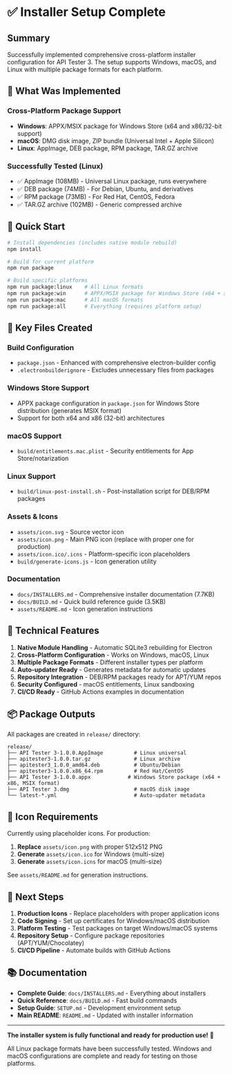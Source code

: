 # ✅ Installer Setup Complete

## Summary

Successfully implemented comprehensive cross-platform installer configuration for API Tester 3. The setup supports Windows, macOS, and Linux with multiple package formats for each platform.

## 🎯 What Was Implemented

### Cross-Platform Package Support
- **Windows**: APPX/MSIX package for Windows Store (x64 and x86/32-bit support)
- **macOS**: DMG disk image, ZIP bundle (Universal Intel + Apple Silicon)
- **Linux**: AppImage, DEB package, RPM package, TAR.GZ archive

### Successfully Tested (Linux)
- ✅ AppImage (108MB) - Universal Linux package, runs everywhere
- ✅ DEB package (74MB) - For Debian, Ubuntu, and derivatives  
- ✅ RPM package (73MB) - For Red Hat, CentOS, Fedora
- ✅ TAR.GZ archive (102MB) - Generic compressed archive

## 🚀 Quick Start

```bash
# Install dependencies (includes native module rebuild)
npm install

# Build for current platform
npm run package

# Build specific platforms
npm run package:linux    # All Linux formats
npm run package:win      # APPX/MSIX package for Windows Store (x64 + x86)  
npm run package:mac      # All macOS formats
npm run package:all      # Everything (requires platform setup)
```

## 📁 Key Files Created

### Build Configuration
- `package.json` - Enhanced with comprehensive electron-builder config
- `.electronbuilderignore` - Excludes unnecessary files from packages

### Windows Store Support
- APPX package configuration in `package.json` for Windows Store distribution (generates MSIX format)
- Support for both x64 and x86 (32-bit) architectures

### macOS Support  
- `build/entitlements.mac.plist` - Security entitlements for App Store/notarization

### Linux Support
- `build/linux-post-install.sh` - Post-installation script for DEB/RPM packages

### Assets & Icons
- `assets/icon.svg` - Source vector icon
- `assets/icon.png` - Main PNG icon (replace with proper one for production)
- `assets/icon.ico/.icns` - Platform-specific icon placeholders
- `build/generate-icons.js` - Icon generation utility

### Documentation
- `docs/INSTALLERS.md` - Comprehensive installer documentation (7.7KB)
- `docs/BUILD.md` - Quick build reference guide (3.5KB)
- `assets/README.md` - Icon generation instructions

## 🔧 Technical Features

1. **Native Module Handling** - Automatic SQLite3 rebuilding for Electron
2. **Cross-Platform Configuration** - Works on Windows, macOS, Linux
3. **Multiple Package Formats** - Different installer types per platform
4. **Auto-updater Ready** - Generates metadata for automatic updates
5. **Repository Integration** - DEB/RPM packages ready for APT/YUM repos
6. **Security Configured** - macOS entitlements, Linux sandboxing
7. **CI/CD Ready** - GitHub Actions examples in documentation

## 📦 Package Outputs

All packages are created in `release/` directory:

```
release/
├── API Tester 3-1.0.0.AppImage          # Linux universal
├── apitester3-1.0.0.tar.gz              # Linux archive  
├── apitester3_1.0.0_amd64.deb           # Ubuntu/Debian
├── apitester3-1.0.0.x86_64.rpm          # Red Hat/CentOS
├── API Tester 3-1.0.0.appx            # Windows Store package (x64 + x86, MSIX format)
├── API Tester 3.dmg                     # macOS disk image
└── latest-*.yml                         # Auto-updater metadata
```

## 🎨 Icon Requirements

Currently using placeholder icons. For production:

1. **Replace** `assets/icon.png` with proper 512x512 PNG
2. **Generate** `assets/icon.ico` for Windows (multi-size)
3. **Generate** `assets/icon.icns` for macOS (multi-size)

See `assets/README.md` for generation instructions.

## 🔗 Next Steps

1. **Production Icons** - Replace placeholders with proper application icons
2. **Code Signing** - Set up certificates for Windows/macOS distribution
3. **Platform Testing** - Test packages on target Windows/macOS systems
4. **Repository Setup** - Configure package repositories (APT/YUM/Chocolatey)
5. **CI/CD Pipeline** - Automate builds with GitHub Actions

## 📚 Documentation

- **Complete Guide**: `docs/INSTALLERS.md` - Everything about installers
- **Quick Reference**: `docs/BUILD.md` - Fast build commands
- **Setup Guide**: `SETUP.md` - Development environment setup
- **Main README**: `README.md` - Updated with installer information

---

**The installer system is fully functional and ready for production use!** 🎉

All Linux package formats have been successfully tested. Windows and macOS configurations are complete and ready for testing on those platforms.